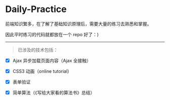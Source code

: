 # Daily-Practice

前端知识繁多，在了解了基础知识原理后，需要大量的练习去熟悉和掌握。

因此平时练习的代码就都放在一个 repo 好了：)

----

> 已涉及的技术包括：

- [x] Ajax 异步加载页面内容（Ajax 全接触）

- [x] CSS3 动画（online tutorial）

- [x] 表单验证

- [x] 简单算法（《写给大家看的算法书》总结）

